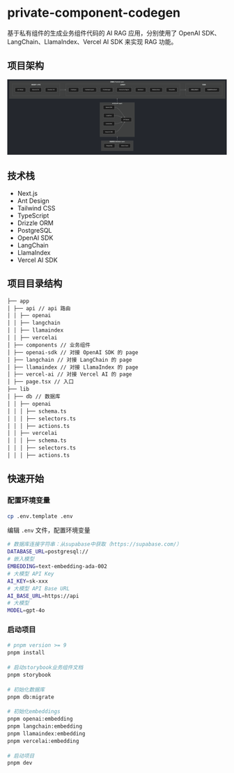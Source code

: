 # private-component-codegen

基于私有组件的生成业务组件代码的 AI RAG 应用，分别使用了 OpenAI SDK、LangChain、LlamaIndex、Vercel AI SDK 来实现 RAG 功能。

## 项目架构

![项目技术架构](./public/atg.png)

## 技术栈

- Next.js
- Ant Design
- Tailwind CSS
- TypeScript
- Drizzle ORM
- PostgreSQL
- OpenAI SDK
- LangChain
- LlamaIndex
- Vercel AI SDK

## 项目目录结构

```bash
├── app
│ ├── api // api 路由
│ │ ├── openai
│ │ ├── langchain
│ │ ├── llamaindex
│ │ ├── vercelai
│ ├── components // 业务组件
│ ├── openai-sdk // 对接 OpenAI SDK 的 page
│ ├── langchain // 对接 LangChain 的 page
│ ├── llamaindex // 对接 LlamaIndex 的 page
│ ├── vercel-ai // 对接 Vercel AI 的 page
│ ├── page.tsx // 入口
├── lib
│ ├── db // 数据库
│ │ ├── openai
│ │ │ ├── schema.ts
│ │ │ ├── selectors.ts
│ │ │ ├── actions.ts
│ │ ├── vercelai
│ │ │ ├── schema.ts
│ │ │ ├── selectors.ts
│ │ │ ├── actions.ts
```

## 快速开始

### 配置环境变量

```bash
cp .env.template .env
```

编辑 `.env` 文件，配置环境变量

```bash
# 数据库连接字符串：从supabase中获取（https://supabase.com/）
DATABASE_URL=postgresql://
# 嵌入模型
EMBEDDING=text-embedding-ada-002
# 大模型 API Key
AI_KEY=sk-xxx
# 大模型 API Base URL
AI_BASE_URL=https://api
# 大模型
MODEL=gpt-4o
```

### 启动项目

```bash
# pnpm version >= 9
pnpm install

# 启动storybook业务组件文档
pnpm storybook

# 初始化数据库
pnpm db:migrate

# 初始化embeddings
pnpm openai:embedding
pnpm langchain:embedding
pnpm llamaindex:embedding
pnpm vercelai:embedding

# 启动项目
pnpm dev
```
